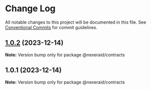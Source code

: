 # Change Log

All notable changes to this project will be documented in this file.
See [Conventional Commits](https://conventionalcommits.org) for commit guidelines.

## [1.0.2](https://github.com/NexeraProtocol/NexeraIDContracts/compare/@nexeraid/contracts@1.0.1...@nexeraid/contracts@1.0.2) (2023-12-14)

**Note:** Version bump only for package @nexeraid/contracts





## 1.0.1 (2023-12-14)

**Note:** Version bump only for package @nexeraid/contracts
